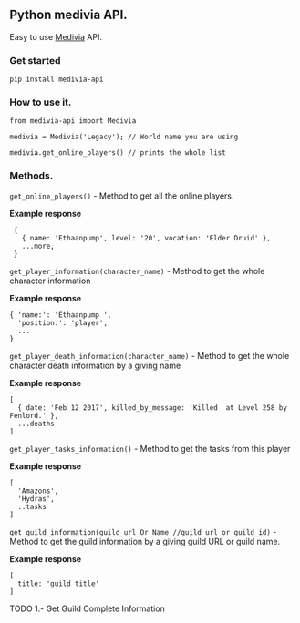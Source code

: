 ## Python medivia API.

Easy to use [Medivia](http://www.medivia.org) API.

### Get started

`pip install medivia-api`

### How to use it.

```
from medivia-api import Medivia

medivia = Medivia('Legacy'); // World name you are using

medivia.get_online_players() // prints the whole list
```
### Methods.

`get_online_players()` - Method to get all the online players.

**Example response**
```
 {
   { name: 'Ethaanpump', level: '20', vocation: 'Elder Druid' },
   ...more,
 }
```
`get_player_information(character_name)` - Method to get the whole character information

**Example response**
```
{ 'name:': 'Ethaanpump ',
  'position:': 'player',
  ...
}
```

`get_player_death_information(character_name)` - Method to get the whole character death information by a giving name

**Example response**
```
[
  { date: 'Feb 12 2017', killed_by_message: 'Killed  at Level 258 by Fenlord.' },
  ...deaths
]
```

`get_player_tasks_information()` - Method to get the tasks from this player

**Example response**
```
[
  'Amazons',
  'Hydras',
  ..tasks
]
```

`get_guild_information(guild_url_Or_Name //guild_url or guild_id)` - Method to get the guild information by a giving guild URL or guild name.

**Example response**
```
[
  title: 'guild title'
]
```

TODO
1.- Get Guild Complete Information